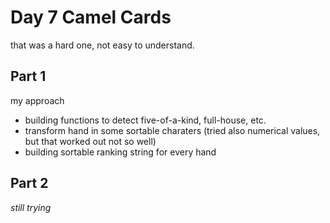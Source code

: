 # Day 7 Camel Cards

that was a hard one, not easy to understand.

## Part 1

my approach

   * building functions to detect five-of-a-kind, full-house, etc.
   * transform hand in some sortable charaters (tried also numerical values, but that worked out not so well)
   * building sortable ranking string for every hand

## Part 2

*still trying*


